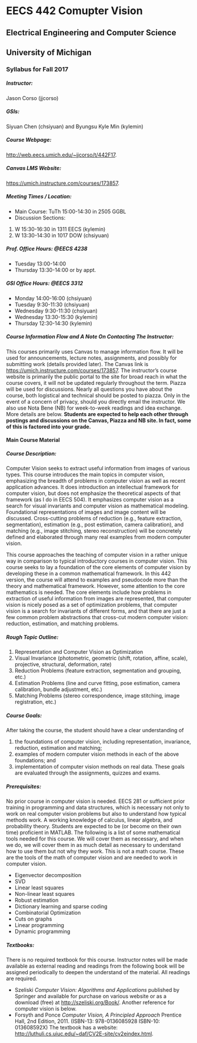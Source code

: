 # EECS 442 Comupter Vision
## Electrical Engineering and Computer Science
## University of Michigan
### Syllabus for Fall 2017


##### Instructor:
Jason Corso (jjcorso)
##### GSIs:
Siyuan Chen (chsiyuan) and Byungsu Kyle Min (kylemin)

##### Course Webpage:
http://web.eecs.umich.edu/~jjcorso/t/442F17.

##### Canvas LMS Website:
https://umich.instructure.com/courses/173857.

##### Meeting Times / Location:
* Main Course: TuTh 15:00-14:30 in 2505 GGBL
* Discussion Sections: 
1. W 15:30-16:30 in 1311 EECS (kylemin)
2. W 13:30-14:30 in 1017 DOW (chsiyuan)

##### Prof. Office Hours: @EECS 4238
* Tuesday 13:00-14:00
* Thursday 13:30-14:00 or by appt.

##### GSI Office Hours: @EECS 3312
* Monday 14:00-16:00	(chsiyuan)
* Tuesday 9:30-11:30	(chsiyuan)
* Wednesday 9:30-11:30	(chsiyuan)
* Wednesday 13:30-15:30	(kylemin)
* Thursday 12:30-14:30	(kylemin)

##### Course Information Flow and A Note On Contacting The Instructor:
This courses primarily uses Canvas to manage information flow.
It will be used for announcements, lecture notes, assignments, and possibly for submitting work (details provided later).
The Canvas link is https://umich.instructure.com/courses/173857.
The instructor’s course website is primarily the public portal to the site for broad reach in what the course covers, it will not be updated regularly throughout the term.
Piazza will be used for discussions.
Nearly all questions you have about the course, both logistical and technical should be posted to piazza.
Only in the event of a concern of privacy, should you directly email the instructor.
We also use Nota Bene (NB) for week-to-week readings and idea exchange.
More details are below.
__Students are expected to help each other through postings and discussions on the Canvas, Piazza and NB site. In fact, some of this is factored into your grade.__


#### Main Course Material
##### Course Description:
Computer Vision seeks to extract useful information from images of various types.
This course introduces the main topics in computer vision, emphasizing the breadth of problems in computer vision as well as recent application advances.
It does introduction an intellectual framework for computer vision, but does not emphasize the theoretical aspects of that framework (as I do in EECS 504).
It emphasizes computer vision as a search for visual invariants and computer vision as mathematical modeling.
Foundational representations of images and image content will be discussed.
Cross-cutting problems of reduction (e.g., feature extraction, segmentation), estimation (e.g., post estimation, camera calibration), and matching (e.g., image stitching, stereo reconstruction) will be concretely defined and elaborated through many real examples from modern computer vision.

This course approaches the teaching of computer vision in a rather unique way in comparison to typical introductory courses in computer vision.
This course seeks to lay a foundation of the core elements of computer vision by developing these in a common mathematical framework.
In this 442 version, the course will attend to examples and pseudocode more than the theory and mathematical framework.
However, some attention to the core mathematics is needed. The core elements include how problems in extraction of useful information from images are represented, that computer vision is nicely posed as a set of optimization problems, that computer vision is a search for invariants of different forms, and that there are just a few common problem abstractions that cross-cut modern computer vision: reduction, estimation, and matching problems.

##### Rough Topic Outline:
1. Representation and Computer Vision as Optimization
2. Visual Invariance (photometric, geometric (shift, rotation, affine, scale), projective, structural, deformation, rate)
3. Reduction Problems (feature extraction, segmentation and grouping, etc.)
4. Estimation Problems (line and curve fitting, pose estimation, camera calibration, bundle adjustment, etc.)
5. Matching Problems (stereo correspondence, image stitching, image registration, etc.)

##### Course Goals:
After taking the course, the student should have a clear understanding of
1. the foundations of computer vision, including representation, invariance, reduction, estimation and matching;
2. examples of modern computer vision methods in each of the above foundations; and
3. implementation of computer vision methods on real data.
These goals are evaluated through the assignments, quizzes and exams.

##### Prerequisites:
No prior course in computer vision is needed.
EECS 281 or sufficient prior training in programming and data structures, which is necessary not only to work on real computer vision problems but also to understand how typical methods work.
A working knowledge of calculus, linear algebra, and probability theory. Students are expected to be (or become on their own time) proficient in MATLAB.
The following is a list of some mathematical tools needed for this course. We will cover them as necessary, and when we do, we will cover them in as much detail as necessary to understand how to use them but not why they work.
This is not a math course.
These are the tools of the math of computer vision and are needed to work in computer vision.
* Eigenvector decomposition
* SVD
* Linear least squares
* Non-linear least squares
* Robust estimation
* Dictionary learning and sparse coding
* Combinatorial Optimization
* Cuts on graphs
* Linear programming
* Dynamic programming

##### Textbooks:
There is no required textbook for this course.
Instructor notes will be made available as external reading and readings from the following book will be assigned periodically to deepen the understand of the material.
All readings are required.
* Szeliski _Computer Vision: Algorithms and Applications_ published by Springer and available for purchase on various website or as a download (free) at http://szeliski.org/Book/.
Another reference for computer vision is below.
* Forsyth and Ponce _Computer Vision, A Principled Approach_ Prentice Hall, 2nd Edition, 2011. (ISBN-13: 978-0136085928 ISBN-10: 013608592X) The textbook has a website: http://luthuli.cs.uiuc.edu/~daf/CV2E-site/cv2eindex.html.